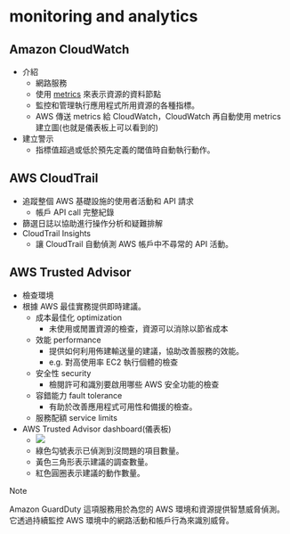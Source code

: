# monitoring and analytics
## Amazon CloudWatch
- 介紹
  - 網路服務
  - 使用 [metrics](https://docs.aws.amazon.com/zh_tw/AmazonCloudWatch/latest/monitoring/working_with_metrics.html) 來表示資源的資料節點
  - 監控和管理執行應用程式所用資源的各種指標。
  - AWS 傳送 metrics 給 CloudWatch，CloudWatch 再自動使用 metrics 建立圖(也就是儀表板上可以看到的)
- 建立警示
  - 指標值超過或低於預先定義的閾值時自動執行動作。 

## AWS CloudTrail
- 追蹤整個 AWS 基礎設施的使用者活動和 API 請求
  - 帳戶 API call 完整紀錄
- 篩選日誌以協助進行操作分析和疑難排解
- CloudTrail Insights
  - 讓 CloudTrail 自動偵測 AWS 帳戶中不尋常的 API 活動。 

## AWS Trusted Advisor
- 檢查環境
- 根據 AWS 最佳實務提供即時建議。
  - 成本最佳化 optimization
    - 未使用或閒置資源的檢查，資源可以消除以節省成本
  - 效能 performance
    - 提供如何利用佈建輸送量的建議，協助改善服務的效能。
    - e.g. 對高使用率 EC2 執行個體的檢查
  - 安全性 security
    - 檢閱許可和識別要啟用哪些 AWS 安全功能的檢查
  - 容錯能力 fault tolerance
    - 有助於改善應用程式可用性和備援的檢查。
  - 服務配額 service limits
- AWS Trusted Advisor dashboard(儀表板)
  - ![](https://explore.skillbuilder.aws/files/a/w/aws_prod1_docebosaas_com/1715482800/tk6lyKxY5HH_oG1SyiGBOw/tincan/50bb3ae9507c15309a6ecbb7b8d96d9cb455d06f/assets/57DFI8UuqARakxhv_y7m_A5IYU52xvXJw.jpg)
  - 綠色勾號表示已偵測到沒問題的項目數量。
  - 黃色三角形表示建議的調查數量。
  - 紅色圓圈表示建議的動作數量。

> [!NOTE]
> Amazon GuardDuty 這項服務用於為您的 AWS 環境和資源提供智慧威脅偵測。它透過持續監控 AWS 環境中的網路活動和帳戶行為來識別威脅。
